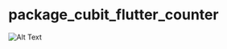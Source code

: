 # package_cubit_flutter_counter


![Alt Text](https://github.com/rvdrover/package_cubit_flutter_counter/blob/master/package_cubit_flutter_counter-1636835975447.gif)
